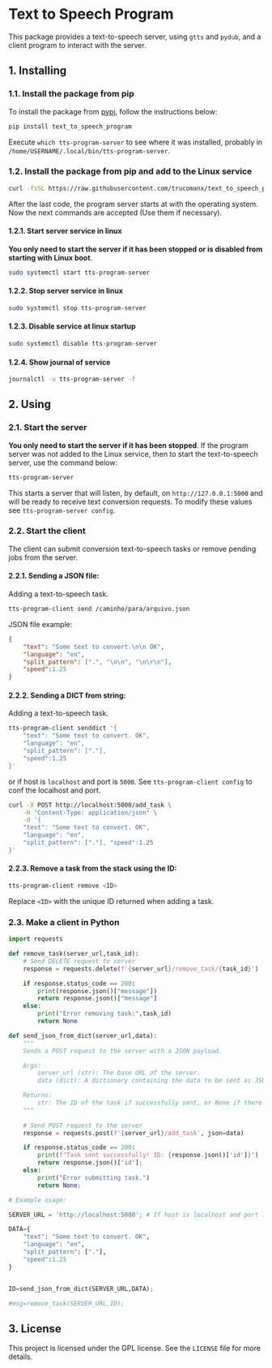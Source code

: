 # Text to Speech Program

This package provides a text-to-speech server, using `gtts` and `pydub`, and a client program to interact with the server.

## 1. Installing

### 1.1. Install the package from pip

To install the package from [pypi](https://pypi.org/project/text-to-speech-program), follow the instructions below:


```bash
pip install text_to_speech_program
```

Execute `which tts-program-server` to see where it was installed, probably in `/home/USERNAME/.local/bin/tts-program-server`.


### 1.2. Install the package from pip and add to the Linux service

```bash
curl -fsSL https://raw.githubusercontent.com/trucomanx/text_to_speech_program/main/install_linux_service.sh | sh
```

After the last code, the program server starts at with the operating system.
Now the next commands are accepted (Use them if necessary).

#### 1.2.1. Start server service in linux
**You only need to start the server if it has been stopped or is disabled from starting with Linux boot**.

```bash
sudo systemctl start tts-program-server
```

#### 1.2.2. Stop server service in linux

```bash
sudo systemctl stop tts-program-server
```

#### 1.2.3. Disable service at linux startup

```bash
sudo systemctl disable tts-program-server
```
#### 1.2.4. Show journal of service

```bash
journalctl -u tts-program-server -f
```

## 2. Using

### 2.1. Start the server
**You only need to start the server if it has been stopped**.
If the program server was not added to the Linux service, then to start the text-to-speech server, use the command below:

```bash
tts-program-server
```

This starts a server that will listen, by default, on `http://127.0.0.1:5000` and will be ready to receive text conversion requests.
To modify these values see `tts-program-server config`.


### 2.2. Start the client

The client can submit conversion text-to-speech tasks or remove pending jobs from the server.

#### 2.2.1. Sending a JSON file:
Adding a text-to-speech task.

```bash
tts-program-client send /caminho/para/arquivo.json
```

JSON file example:

```json
{
    "text": "Some text to convert.\n\n OK",
    "language": "en",
    "split_pattern": [".", "\n\n", "\n\r\n"],
    "speed":1.25
}
```

#### 2.2.2. Sending a DICT from string:
Adding a text-to-speech task.

```bash
tts-program-client senddict '{ 
    "text": "Some text to convert. OK", 
    "language": "en", 
    "split_pattern": ["."], 
    "speed":1.25 
}'
```

or if host is `localhost` and port is `5000`. See `tts-program-client config` to conf the localhost and port.

```bash
curl -X POST http://localhost:5000/add_task \
    -H "Content-Type: application/json" \
    -d '{
    "text": "Some text to convert. OK", 
    "language": "en", 
    "split_pattern": ["."], "speed":1.25 
}'
```

#### 2.2.3. Remove a task from the stack using the ID:

```bash
tts-program-client remove <ID>
```

Replace `<ID>` with the unique ID returned when adding a task.

### 2.3. Make a client in Python

```python
import requests

def remove_task(server_url,task_id):
    # Send DELETE request to server
    response = requests.delete(f'{server_url}/remove_task/{task_id}')

    if response.status_code == 200:
        print(response.json()["message"])
        return response.json()["message"]
    else:
        print("Error removing task:",task_id)
        return None

def send_json_from_dict(server_url,data):
    """
    Sends a POST request to the server with a JSON payload.

    Args:
        server_url (str): The base URL of the server.
        data (dict): A dictionary containing the data to be sent as JSON.

    Returns:
        str: The ID of the task if successfully sent, or None if there was an error.
    """
	
    # Send POST request to the server
    response = requests.post(f'{server_url}/add_task', json=data)

    if response.status_code == 200:
        print(f"Task sent successfully! ID: {response.json()['id']}")
        return response.json()['id'];
    else:
        print("Error submitting task.")
        return None;

# Example usage:

SERVER_URL = 'http://localhost:5000'; # If host is localhost and port is 5000

DATA={
    "text": "Some text to convert. OK", 
    "language": "en", 
    "split_pattern": ["."], 
    "speed":1.25 
}


ID=send_json_from_dict(SERVER_URL,DATA);

#msg=remove_task(SERVER_URL,ID);

```


## 3. License

This project is licensed under the GPL license. See the `LICENSE` file for more details.
